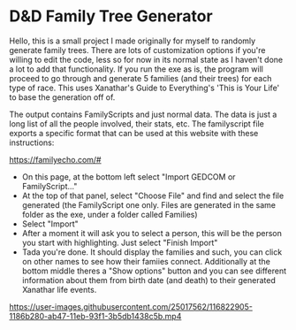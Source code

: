 # D&D Family Tree Generator

Hello, this is a small project I made originally for myself to randomly generate family trees. There are lots of customization options if you're willing to edit the code, less so for now in its normal state as I haven't done a lot to add that functionality. If you run the exe as is, the program will proceed to go through and generate 5 families (and their trees) for each type of race. This uses Xanathar's Guide to Everything's 'This is Your Life' to base the generation off of.

The output contains FamilyScripts and just normal data. The data is just a long list of all the people involved, their stats, etc. The familyscript file exports a specific format that can be used at this website with these instructions:

https://familyecho.com/#

- On this page, at the bottom left select "Import GEDCOM or FamilyScript..."
- At the top of that panel, select "Choose File" and find and select the file generated (the FamilyScript one only. Files are generated in the same folder as the exe, under a folder called Families)
- Select "Import"
- After a moment it will ask you to select a person, this will be the person you start with highlighting. Just select "Finish Import"
- Tada you're done. It should display the families and such, you can click on other names to see how their famiies connect. Additionally at the bottom middle theres a "Show options" button and you can see different information about them from birth date (and death) to their generated Xanathar life events.




https://user-images.githubusercontent.com/25017562/116822905-1186b280-ab47-11eb-93f1-3b5db1438c5b.mp4

